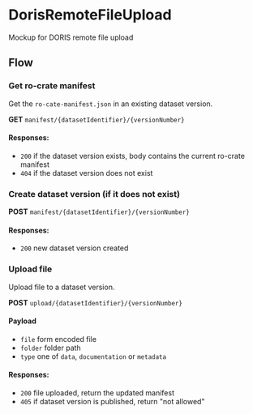 # DorisRemoteFileUpload
Mockup for DORIS remote file upload


## Flow

### Get ro-crate manifest
Get the `ro-cate-manifest.json` in an existing dataset version.

**GET** `manifest/{datasetIdentifier}/{versionNumber}`

#### Responses:
* `200` if the dataset version exists, body contains the current ro-crate manifest 
* `404` if the dataset version does not exist

### Create dataset version (if it does not exist)
**POST** `manifest/{datasetIdentifier}/{versionNumber}`

#### Responses:
* `200` new dataset version created

### Upload file
Upload file to a dataset version.

**POST** `upload/{datasetIdentifier}/{versionNumber}`

#### Payload
* `file` form encoded file
* `folder` folder path
* `type` one of `data`, `documentation` or `metadata`

#### Responses:
* `200` file uploaded, return the updated manifest
* `405` if dataset version is published, return "not allowed"

